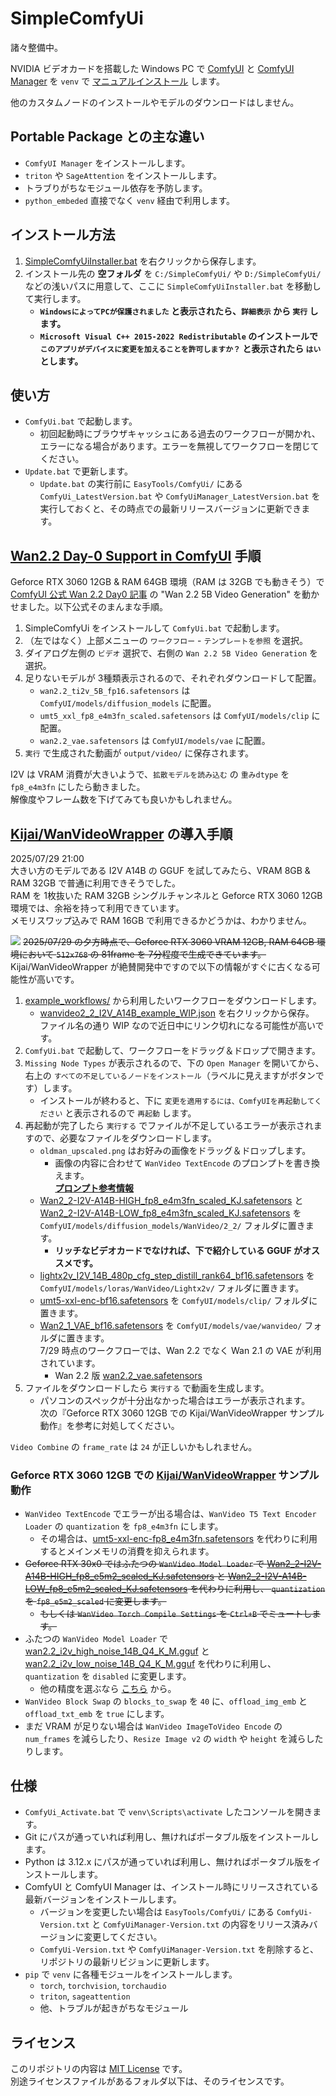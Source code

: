 ﻿# SimpleComfyUi

諸々整備中。

NVIDIA ビデオカードを搭載した Windows PC で [ComfyUI](https://github.com/comfyanonymous/ComfyUI) と [ComfyUI Manager](https://github.com/Comfy-Org/ComfyUI-Manager) を `venv` で [マニュアルインストール](https://github.com/comfyanonymous/ComfyUI?tab=readme-ov-file#manual-install-windows-linux) します。

他のカスタムノードのインストールやモデルのダウンロードはしません。

## Portable Package との主な違い

- `ComfyUI Manager` をインストールします。
- `triton` や `SageAttention` をインストールします。
- トラブりがちなモジュール依存を予防します。
- `python_embeded` 直接でなく `venv` 経由で利用します。

## インストール方法

1. [SimpleComfyUiInstaller.bat](https://github.com/Zuntan03/SimpleComfyUi/raw/main/SimpleComfyUi/SimpleComfyUiInstaller.bat?ver=0) を右クリックから保存します。
2. インストール先の **空フォルダ** を `C:/SimpleComfyUi/` や `D:/SimpleComfyUi/` などの浅いパスに用意して、ここに `SimpleComfyUiInstaller.bat` を移動して実行します。
	- **`WindowsによってPCが保護されました` と表示されたら、`詳細表示` から `実行` します。**
	- **`Microsoft Visual C++ 2015-2022 Redistributable` のインストールで `このアプリがデバイスに変更を加えることを許可しますか？` と表示されたら `はい` とします。**

## 使い方

- `ComfyUi.bat` で起動します。
	- 初回起動時にブラウザキャッシュにある過去のワークフローが開かれ、エラーになる場合があります。エラーを無視してワークフローを閉じてください。
- `Update.bat` で更新します。
	- `Update.bat` の実行前に `EasyTools/ComfyUi/` にある `ComfyUi_LatestVersion.bat` や `ComfyUiManager_LatestVersion.bat` を実行しておくと、その時点での最新リリースバージョンに更新できます。

## [Wan2.2 Day-0 Support in ComfyUI](https://blog.comfy.org/p/wan22-day-0-support-in-comfyui) 手順

Geforce RTX 3060 12GB & RAM 64GB 環境（RAM は 32GB でも動きそう）で [ComfyUI 公式 Wan 2.2 Day0 記事](https://blog.comfy.org/p/wan22-day-0-support-in-comfyui) の "Wan 2.2 5B Video Generation" を動かせました。以下公式そのまんまな手順。

1. SimpleComfyUi をインストールして `ComfyUi.bat` で起動します。
2. （左ではなく）上部メニューの `ワークフロー` - `テンプレートを参照` を選択。
3. ダイアログ左側の `ビデオ` 選択で、右側の `Wan 2.2 5B Video Generation` を選択。
4. 足りないモデルが 3種類表示されるので、それぞれダウンロードして配置。
	- `wan2.2_ti2v_5B_fp16.safetensors` は `ComfyUI/models/diffusion_models` に配置。
	- `umt5_xxl_fp8_e4m3fn_scaled.safetensors` は `ComfyUI/models/clip` に配置。
	- `wan2.2_vae.safetensors` は `ComfyUI/models/vae` に配置。
5. `実行` で生成された動画が `output/video/` に保存されます。

I2V は VRAM 消費が大きいようで、`拡散モデルを読み込む` の `重みdtype` を `fp8_e4m3fn` にしたら動きました。  
解像度やフレーム数を下げてみても良いかもしれません。

## [Kijai/WanVideoWrapper](https://github.com/kijai/ComfyUI-WanVideoWrapper) の導入手順

2025/07/29 21:00  
大きい方のモデルである I2V A14B の GGUF を試してみたら、VRAM 8GB & RAM 32GB で普通に利用できそうでした。  
RAM を 1枚抜いた RAM 32GB シングルチャンネルと Geforce RTX 3060 12GB 環境では、余裕を持って利用できています。  
メモリスワップ込みで RAM 16GB で利用できるかどうかは、わかりません。

![](https://yyy.wpx.jp/2025/07/20250729-Wan22Day1-Q4Q3.webp)
~~2025/07/29 の夕方時点で、Geforce RTX 3060 VRAM 12GB, RAM 64GB 環境において `512x768` の 81frame を 7分程度で生成できています。~~  
Kijai/WanVideoWrapper が絶賛開発中ですので以下の情報がすぐに古くなる可能性が高いです。

1. [example_workflows/](https://github.com/kijai/ComfyUI-WanVideoWrapper/tree/main/example_workflows) から利用したいワークフローをダウンロードします。
	- [wanvideo2_2_I2V_A14B_example_WIP.json](https://github.com/kijai/ComfyUI-WanVideoWrapper/raw/refs/heads/main/example_workflows/wanvideo2_2_I2V_A14B_example_WIP.json) を右クリックから保存。  
	ファイル名の通り WIP なので近日中にリンク切れになる可能性が高いです。
2. `ComfyUi.bat` で起動して、ワークフローをドラッグ＆ドロップで開きます。
3. `Missing Node Types` が表示されるので、下の `Open Manager` を開いてから、右上の `すべての不足しているノードをインストール`（ラベルに見えますがボタンです）します。
	- インストールが終わると、下に `変更を適用するには、ComfyUIを再起動してください` と表示されるので `再起動` します。
4. 再起動が完了したら `実行する` でファイルが不足しているエラーが表示されますので、必要なファイルをダウンロードします。
	- `oldman_upscaled.png` はお好みの画像をドラッグ＆ドロップします。
		- 画像の内容に合わせて `WanVideo TextEncode` のプロンプトを書き換えます。  
		**[プロンプト参考情報](https://www.instasd.com/post/wan2-2-whats-new-and-how-to-write-killer-prompts)**
	- [Wan2_2-I2V-A14B-HIGH_fp8_e4m3fn_scaled_KJ.safetensors](https://huggingface.co/Kijai/WanVideo_comfy_fp8_scaled/resolve/main/I2V/Wan2_2-I2V-A14B-HIGH_fp8_e4m3fn_scaled_KJ.safetensors) と [Wan2_2-I2V-A14B-LOW_fp8_e4m3fn_scaled_KJ.safetensors](https://huggingface.co/Kijai/WanVideo_comfy_fp8_scaled/resolve/main/I2V/Wan2_2-I2V-A14B-LOW_fp8_e4m3fn_scaled_KJ.safetensors) を `ComfyUI/models/diffusion_models/WanVideo/2_2/` フォルダに置きます。
		- **リッチなビデオカードでなければ、下で紹介している GGUF がオススメです。**
	- [lightx2v_I2V_14B_480p_cfg_step_distill_rank64_bf16.safetensors](https://huggingface.co/Kijai/WanVideo_comfy/resolve/main/Lightx2v/lightx2v_I2V_14B_480p_cfg_step_distill_rank64_bf16.safetensors) を `ComfyUI/models/loras/WanVideo/Lightx2v/` フォルダに置きます。
	- [umt5-xxl-enc-bf16.safetensors](https://huggingface.co/Kijai/WanVideo_comfy/resolve/main/umt5-xxl-enc-bf16.safetensors) を `ComfyUI/models/clip/` フォルダに置きます。
	- [Wan2_1_VAE_bf16.safetensors](https://huggingface.co/Kijai/WanVideo_comfy/resolve/main/Wan2_1_VAE_bf16.safetensors) を `ComfyUI/models/vae/wanvideo/` フォルダに置きます。  
	7/29 時点のワークフローでは、Wan 2.2 でなく Wan 2.1 の VAE が利用されています。
		- Wan 2.2 版 [wan2.2_vae.safetensors](https://huggingface.co/Comfy-Org/Wan_2.2_ComfyUI_Repackaged/resolve/main/split_files/vae/wan2.2_vae.safetensors)
5. ファイルをダウンロードしたら `実行する` で動画を生成します。
	- パソコンのスペックが十分出なかった場合はエラーが表示されます。  
	次の『Geforce RTX 3060 12GB での Kijai/WanVideoWrapper サンプル動作』を参考に対処してください。

`Video Combine` の `frame_rate` は `24` が正しいかもしれません。

### Geforce RTX 3060 12GB での [Kijai/WanVideoWrapper](https://github.com/kijai/ComfyUI-WanVideoWrapper) サンプル動作

- `WanVideo TextEncode` でエラーが出る場合は、`WanVideo T5 Text Encoder Loader` の `quantization` を `fp8_e4m3fn` にします。
	- その場合は、[umt5-xxl-enc-fp8_e4m3fn.safetensors](https://huggingface.co/Kijai/WanVideo_comfy/resolve/main/umt5-xxl-enc-fp8_e4m3fn.safetensors) を代わりに利用するとメインメモリの消費を抑えられます。
- ~~Geforce RTX 30x0 ではふたつの `WanVideo Model Loader` で [Wan2_2-I2V-A14B-HIGH_fp8_e5m2_scaled_KJ.safetensors](https://huggingface.co/Kijai/WanVideo_comfy_fp8_scaled/resolve/main/I2V/Wan2_2-I2V-A14B-HIGH_fp8_e5m2_scaled_KJ.safetensors) と [Wan2_2-I2V-A14B-LOW_fp8_e5m2_scaled_KJ.safetensors](https://huggingface.co/Kijai/WanVideo_comfy_fp8_scaled/resolve/main/I2V/Wan2_2-I2V-A14B-LOW_fp8_e5m2_scaled_KJ.safetensors) を代わりに利用し、 `quantization` を `fp8_e5m2_scaled` に変更します。~~
	- ~~もしくは `WanVideo Torch Compile Settings` を `Ctrl+B` でミュートします。~~
- ふたつの `WanVideo Model Loader` で [wan2.2_i2v_high_noise_14B_Q4_K_M.gguf](https://huggingface.co/bullerwins/Wan2.2-I2V-A14B-GGUF/resolve/main/wan2.2_i2v_high_noise_14B_Q4_K_M.gguf) と [wan2.2_i2v_low_noise_14B_Q4_K_M.gguf](https://huggingface.co/bullerwins/Wan2.2-I2V-A14B-GGUF/resolve/main/wan2.2_i2v_low_noise_14B_Q4_K_M.gguf) を代わりに利用し、 `quantization` を `disabled` に変更します。
	- 他の精度を選ぶなら [こちら](https://huggingface.co/bullerwins/Wan2.2-I2V-A14B-GGUF) から。
- `WanVideo Block Swap` の `blocks_to_swap` を `40` に、`offload_img_emb` と `offload_txt_emb` を `true` にします。
- まだ VRAM が足りない場合は `WanVideo ImageToVideo Encode` の `num_frames` を減らしたり、`Resize Image v2` の `width` や `height` を減らしたりします。

## 仕様

- `ComfyUi_Activate.bat` で `venv\Scripts\activate` したコンソールを開きます。
- Git にパスが通っていれば利用し、無ければポータブル版をインストールします。
- Python は 3.12.x にパスが通っていれば利用し、無ければポータブル版をインストールします。
- ComfyUI と ComfyUI Manager は、インストール時にリリースされている最新バージョンをインストールします。
	- バージョンを変更したい場合は `EasyTools/ComfyUi/` にある `ComfyUi-Version.txt` と `ComfyUiManager-Version.txt` の内容をリリース済みバージョンに変更してください。
	- `ComfyUi-Version.txt` や `ComfyUiManager-Version.txt` を削除すると、リポジトリの最新リビジョンに更新します。
- `pip` で `venv` に各種モジュールをインストールします。
	- `torch`, `torchvision`, `torchaudio`
	- `triton`, `sageattention`
	- 他、トラブルが起きがちなモジュール

<!-- ## トラブルシューティング -->

## ライセンス

このリポジトリの内容は [MIT License](./LICENSE.txt) です。  
別途ライセンスファイルがあるフォルダ以下は、そのライセンスです。
